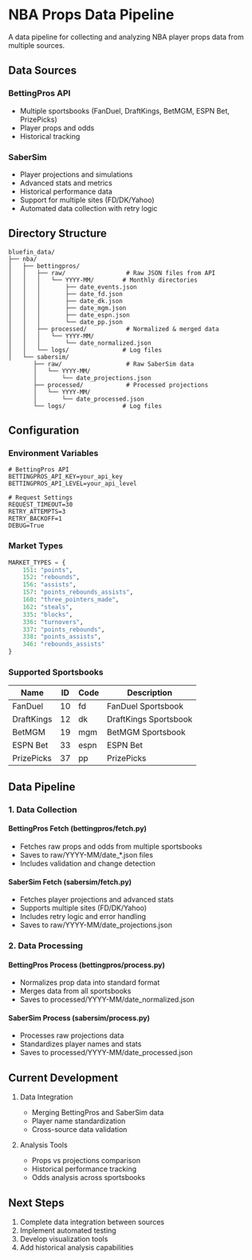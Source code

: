 # NBA Props Data Pipeline

A data pipeline for collecting and analyzing NBA player props data from multiple sources.

## Data Sources

### BettingPros API
- Multiple sportsbooks (FanDuel, DraftKings, BetMGM, ESPN Bet, PrizePicks)
- Player props and odds
- Historical tracking

### SaberSim
- Player projections and simulations
- Advanced stats and metrics
- Historical performance data
- Support for multiple sites (FD/DK/Yahoo)
- Automated data collection with retry logic

## Directory Structure
```
bluefin_data/
├── nba/
│   ├── bettingpros/
│   │   ├── raw/                 # Raw JSON files from API
│   │   │   └── YYYY-MM/        # Monthly directories
│   │   │       ├── date_events.json
│   │   │       ├── date_fd.json
│   │   │       ├── date_dk.json
│   │   │       ├── date_mgm.json
│   │   │       ├── date_espn.json
│   │   │       └── date_pp.json
│   │   ├── processed/           # Normalized & merged data
│   │   │   └── YYYY-MM/
│   │   │       └── date_normalized.json
│   │   └── logs/               # Log files
│   └── sabersim/
       ├── raw/                  # Raw SaberSim data
       │   └── YYYY-MM/
       │       └── date_projections.json
       ├── processed/            # Processed projections
       │   └── YYYY-MM/
       │       └── date_processed.json
       └── logs/                # Log files
```

## Configuration

### Environment Variables
```
# BettingPros API
BETTINGPROS_API_KEY=your_api_key
BETTINGPROS_API_LEVEL=your_api_level

# Request Settings
REQUEST_TIMEOUT=30
RETRY_ATTEMPTS=3
RETRY_BACKOFF=1
DEBUG=True
```

### Market Types
```python
MARKET_TYPES = {
    151: "points",
    152: "rebounds",
    156: "assists",
    157: "points_rebounds_assists",
    160: "three_pointers_made",
    162: "steals",
    335: "blocks",
    336: "turnovers",
    337: "points_rebounds",
    338: "points_assists",
    346: "rebounds_assists"
}
```

### Supported Sportsbooks
| Name       | ID | Code | Description         |
|------------|------|------|-------------------|
| FanDuel    | 10   | fd   | FanDuel Sportsbook|
| DraftKings | 12   | dk   | DraftKings Sportsbook|
| BetMGM     | 19   | mgm  | BetMGM Sportsbook|
| ESPN Bet   | 33   | espn | ESPN Bet|
| PrizePicks | 37   | pp   | PrizePicks|

## Data Pipeline

### 1. Data Collection
#### BettingPros Fetch (bettingpros/fetch.py)
- Fetches raw props and odds from multiple sportsbooks
- Saves to raw/YYYY-MM/date_*.json files
- Includes validation and change detection

#### SaberSim Fetch (sabersim/fetch.py)
- Fetches player projections and advanced stats
- Supports multiple sites (FD/DK/Yahoo)
- Includes retry logic and error handling
- Saves to raw/YYYY-MM/date_projections.json

### 2. Data Processing
#### BettingPros Process (bettingpros/process.py)
- Normalizes prop data into standard format
- Merges data from all sportsbooks
- Saves to processed/YYYY-MM/date_normalized.json

#### SaberSim Process (sabersim/process.py)
- Processes raw projections data
- Standardizes player names and stats
- Saves to processed/YYYY-MM/date_processed.json

## Current Development
1. Data Integration
   - Merging BettingPros and SaberSim data
   - Player name standardization
   - Cross-source data validation

2. Analysis Tools
   - Props vs projections comparison
   - Historical performance tracking
   - Odds analysis across sportsbooks

## Next Steps
1. Complete data integration between sources
2. Implement automated testing
3. Develop visualization tools
4. Add historical analysis capabilities 